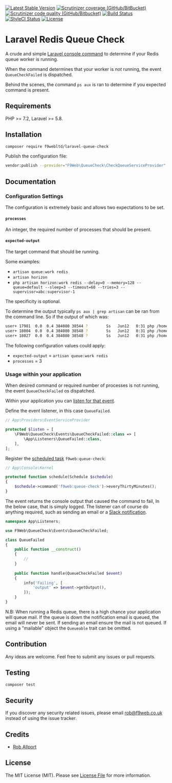 [![Latest Stable Version](https://img.shields.io/packagist/v/f9webltd/laravel-queue-check.svg)](https://packagist.org/packages/f9webltd/laravel-queue-check)
[![Scrutinizer coverage (GitHub/BitBucket)](https://img.shields.io/scrutinizer/coverage/g/f9webltd/laravel-queue-check)](https://packagist.org/packages/f9webltd/laravel-queue-check)
[![Scrutinizer code quality (GitHub/Bitbucket)](https://img.shields.io/scrutinizer/quality/g/f9webltd/laravel-queue-check)](https://packagist.org/packages/f9webltd/laravel-queue-check)
[![Build Status](https://travis-ci.org/f9webltd/laravel-queue-check.svg?branch=master)](https://travis-ci.org/f9webltd/laravel-queue-check)
[![StyleCI Status](https://github.styleci.io/repos/272114358/shield)](https://github.styleci.io/repos/272114358)
[![License](https://poser.pugx.org/f9webltd/laravel-validation-rules/license)](https://packagist.org/packages/f9webltd/laravel-validation-rules)

# Laravel Redis Queue Check

A crude and simple [Laravel console command](https://laravel.com/docs/master/artisan) to determine if your Redis queue worker is running.

When the command determines that your worker is *not* running, the event `QueueCheckFailed` is dispatched.

Behind the scenes, the command `ps aux` is ran to determine if you expected command is present.

## Requirements

PHP >= 7.2, Laravel >= 5.8.

## Installation

``` bash
composer require f9webltd/laravel-queue-check
```

Publish the configuration file:

``` bash
vendor:publish --provider="F9Web\QueueCheck\CheckQueueServiceProvider"
```

## Documentation

### Configuration Settings

The configuration is extremely basic and allows two expectations to be set.

#### `processes`

An integer, the required number of processes that should be present. 

#### `expected-output`

The target command that should be running. 

Some examples: 

- `artisan queue:work redis`
- `artisan horizon`
- `php artisan horizon:work redis --delay=0 --memory=128 --queue=default --sleep=3 --timeout=60 --tries=3 --supervisor=abc:supervisor-1`
 
The specificity is optional. 

To determine the output typically `ps aux | grep artisan` can be ran from the command line. So if the output of which was:

``` bash
user+ 17981  0.0  0.4 384080 38544 ?        Ss   Jun12   0:31 php /home/user/artisan queue:work redis --queue=live --sleep=3 --tries=3
user+ 18004  0.0  0.4 384080 38548 ?        Ss   Jun12   0:31 php /home/user/artisan queue:work redis --queue=live --sleep=3 --tries=3
user+ 18027  0.0  0.4 384080 38548 ?        Ss   Jun12   0:31 php /home/user/artisan queue:work redis --queue=live --sleep=3 --tries=3
```

The following configuration values could apply:

- `expected-output` = `artisan queue:work redis`
- `processes` = 3
 
### Usage within your application

When desired command or required number of processes is not running, the event `QueueCheckFailed` os dispatched.

Within your application you can [listen for that event](https://laravel.com/docs/master/events).

Define the event listener, in this case `QueueFailed`.

``` php
// App\Providers\EventServiceProvider

protected $listen = [
    \F9Web\QueueCheck\Events\QueueCheckFailed::class => [
        \App\Listeners\QueueFailed::class,
    ],
];
```

Register the [scheduled task](https://laravel.com/docs/master/scheduling) `f9web:queue-check`:

``` php
// App\Console\Kernel

protected function schedule(Schedule $schedule) 
{
    $schedule->command('f9web:queue-check')->everyThirtyMinutes();
}


```

The event returns the console output that caused the command to fail, In the below case, that is simply logged. The listener can of course do anything required, such as sending an email or a [Slack notification](https://laravel.com/docs/master/notifications#slack-notifications).

``` php
namespace App\Listeners;

use F9Web\QueueCheck\Events\QueueCheckFailed;

class QueueFailed
{
    public function __construct()
    {
        //
    }
    
    public function handle(QueueCheckFailed $event)
    {
        info('Failing', [
            'output' => $event->getOutput(),
        ]);
    }
}

``` 

N.B: When running a Redis queue, there is a high chance your application will queue mail. If the queue is down the notification email is queued, the email will never be sent. If sending an email ensure the mail is not queued. If using a "mailable" object the `Queueable` trait can be omitted. 
 
## Contribution

Any ideas are welcome. Feel free to submit any issues or pull requests.

## Testing

``` bash
composer test
```

## Security

If you discover any security related issues, please email rob@f9web.co.uk instead of using the issue tracker.

## Credits

- [Rob Allport](https://github.com/ultrono)

## License

The MIT License (MIT). Please see [License File](LICENSE.md) for more information.
